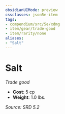 ```yaml
---
obsidianUIMode: preview
cssclasses: json5e-item
tags:
- compendium/src/5e/xdmg
- item/gear/trade-good
- item/rarity/none
aliases: 
- "Salt"
---
```

# Salt
*Trade good*  

- **Cost**: 5 cp
- **Weight**: 1.0 lbs.

*Source: SRD 5.2*